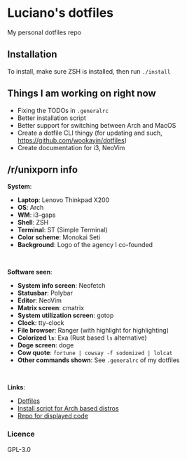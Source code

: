 # Luciano's dotfiles

My personal dotfiles repo

## Installation

To install, make sure ZSH is installed, then run `./install`

## Things I am working on right now

* Fixing the TODOs in `.generalrc`
* Better installation script
* Better support for switching between Arch and MacOS
* Create a dotfile CLI thingy (for updating and such, https://github.com/wookayin/dotfiles)
* Create documentation for i3, NeoVim

## /r/unixporn info

**System**:

* **Laptop**: Lenovo Thinkpad X200
* **OS**: Arch
* **WM**: i3-gaps
* **Shell**: ZSH
* **Terminal**: ST (Simple Terminal)
* **Color scheme**: Monokai Seti
* **Background**: Logo of the agency I co-founded

&#x200B;

**Software seen**:

* **System info screen**: Neofetch
* **Statusbar**: Polybar
* **Editor**: NeoVim
* **Matrix screen**: cmatrix
* **System utilization screen**: gotop
* **Clock**: tty-clock
* **File browser**: Ranger (with highlight for highlighting)
* **Colorized `ls`**: Exa (Rust based `ls` alternative)
* **Doge screen**: doge
* **Cow quote**: `fortune | cowsay -f sodomized | lolcat`
* **Other commands shown**: See `.generalrc` of my dotfiles

&#x200B;

**Links**:

* [Dotfiles](https://github.com/lucianonooijen/dotfiles)
* [Install script for Arch based distros](https://github.com/lucianonooijen/larbs)
* [Repo for displayed code](https://github.com/BytecodeOpenSource/PingPong-API)

### Licence

GPL-3.0
